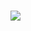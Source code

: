 <h3><img src="https://cdn.jsdelivr.net/gh/devicons/devicon/icons/html5/html5-original-wordmark.svg" /></h3>
